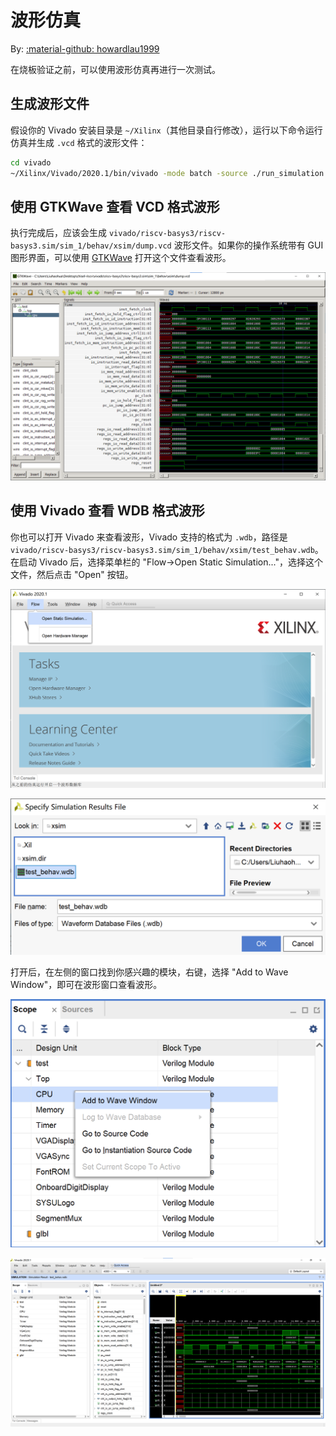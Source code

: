 # 波形仿真

By: [:material-github: howardlau1999](https://github.com/howardlau1999)

在烧板验证之前，可以使用波形仿真再进行一次测试。

## 生成波形文件

假设你的 Vivado 安装目录是 `~/Xilinx`（其他目录自行修改），运行以下命令运行仿真并生成 `.vcd` 格式的波形文件：

```bash
cd vivado
~/Xilinx/Vivado/2020.1/bin/vivado -mode batch -source ./run_simulation.tcl
```

## 使用 GTKWave 查看 VCD 格式波形

执行完成后，应该会生成 `vivado/riscv-basys3/riscv-basys3.sim/sim_1/behav/xsim/dump.vcd` 波形文件。如果你的操作系统带有 GUI 图形界面，可以使用 [GTKWave](http://gtkwave.sourceforge.net/) 打开这个文件查看波形。

![gtkwave-windows](images/gtkwave.png)

## 使用 Vivado 查看 WDB 格式波形

你也可以打开 Vivado 来查看波形，Vivado 支持的格式为 `.wdb`，路径是 `vivado/riscv-basys3/riscv-basys3.sim/sim_1/behav/xsim/test_behav.wdb`。在启动 Vivado 后，选择菜单栏的 "Flow->Open Static Simulation..."，选择这个文件，然后点击 "Open" 按钮。

![vivado-1](images/vivado-1.png)

![vivado-2](images/vivado-2.png)

打开后，在左侧的窗口找到你感兴趣的模块，右键，选择 "Add to Wave Window"，即可在波形窗口查看波形。

![vivado-3](images/vivado-3.png)

![vivado-4](images/vivado-4.png)